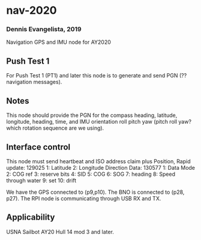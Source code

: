 # nav-2020
### Dennis Evangelista, 2019
Navigation GPS and IMU node for AY2020

## Push Test 1
For Push Test 1 (PT1) and later this node is to generate and send PGN (??navigation messages). 

## Notes
This node should provide the PGN for the compass heading, latitude, longitude, heading, time, and IMU orientation roll pitch yaw (pitch roll yaw? which rotation sequence are we using). 

## Interface control
This node must send heartbeat and ISO address claim plus
Position, Rapid update: 129025
             1: Latitude
             2: Longitude
Direction Data: 130577
              1: Data Mode
              2: COG ref
              3: reserve bits
              4: SID
              5: COG
              6: SOG
              7: heading
              8: Speed through water
              9: set
             10: drift

We have the GPS connected to (p9,p10). The BNO is connected to (p28, p27).  The RPI node is communicating through USB RX and TX.


## Applicability
USNA Sailbot AY20 Hull 14 mod 3 and later.
